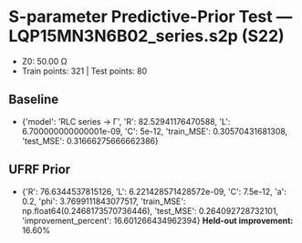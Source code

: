 # S-parameter Predictive-Prior Test — LQP15MN3N6B02_series.s2p (S22)
- Z0: 50.00 Ω
- Train points: 321  |  Test points: 80

## Baseline
- {'model': 'RLC series -> Γ', 'R': 82.52941176470588, 'L': 6.700000000000001e-09, 'C': 5e-12, 'train_MSE': 0.30570431681308, 'test_MSE': 0.31666275666662386}

## UFRF Prior
- {'R': 76.6344537815126, 'L': 6.221428571428572e-09, 'C': 7.5e-12, 'a': 0.2, 'phi': 3.7699111843077517, 'train_MSE': np.float64(0.2468173570736446), 'test_MSE': 0.264092728732101, 'improvement_percent': 16.601266434962394}
**Held-out improvement:** 16.60%